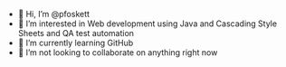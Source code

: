 - 👋 Hi, I’m @pfoskett
- 👀 I’m interested in Web development using Java and Cascading Style Sheets and QA test automation
- 🌱 I’m currently learning GitHub
- 💞️ I’m not looking to collaborate on anything right now

<!---
pfoskett/pfoskett is a ✨ special ✨ repository because its `README.md` (this file) appears on your GitHub profile.
You can click the Preview link to take a look at your changes.
--->
